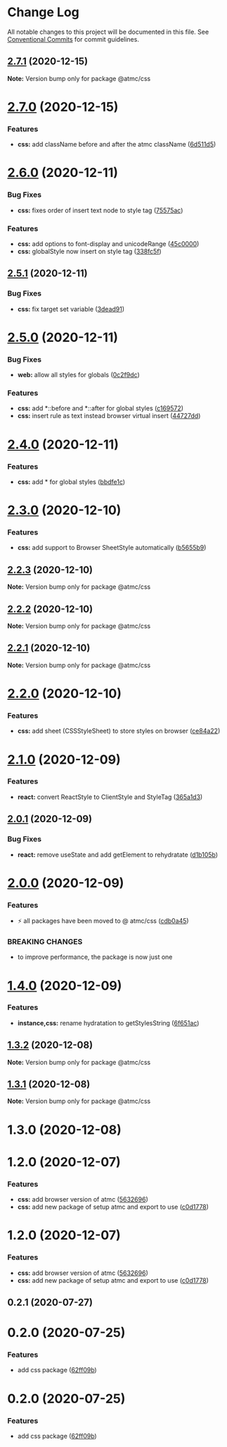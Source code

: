 # Change Log

All notable changes to this project will be documented in this file.
See [Conventional Commits](https://conventionalcommits.org) for commit guidelines.

## [2.7.1](https://github.com/atmc/atmc/compare/@atmc/css@2.7.0...@atmc/css@2.7.1) (2020-12-15)

**Note:** Version bump only for package @atmc/css





# [2.7.0](https://github.com/atmc/atmc/compare/@atmc/css@2.6.0...@atmc/css@2.7.0) (2020-12-15)


### Features

* **css:** add className before and after the atmc className ([6d511d5](https://github.com/atmc/atmc/commit/6d511d5f0765045db35b858e32113d185d3d0c63))





# [2.6.0](https://github.com/atmc/atmc/compare/@atmc/css@2.5.1...@atmc/css@2.6.0) (2020-12-11)


### Bug Fixes

* **css:** fixes order of insert text node to style tag ([75575ac](https://github.com/atmc/atmc/commit/75575ac2c5affc568febd28e53eaa030a5869f3b))


### Features

* **css:** add options to font-display and unicodeRange ([45c0000](https://github.com/atmc/atmc/commit/45c0000df23cd1bf73c076ad6e77b9dd5b952324))
* **css:** globalStyle now insert on style tag ([338fc5f](https://github.com/atmc/atmc/commit/338fc5f5868c1a7895268407b583a5a01cc1750e))





## [2.5.1](https://github.com/atmc/atmc/compare/@atmc/css@2.5.0...@atmc/css@2.5.1) (2020-12-11)


### Bug Fixes

* **css:** fix target set variable ([3dead91](https://github.com/atmc/atmc/commit/3dead913cd7d24a2ef01935ed3f20176ccaa8fbe))





# [2.5.0](https://github.com/atmc/atmc/compare/@atmc/css@2.4.0...@atmc/css@2.5.0) (2020-12-11)


### Bug Fixes

* **web:** allow all styles for globals ([0c2f9dc](https://github.com/atmc/atmc/commit/0c2f9dc902d60604101b8e6708673f97e8b7ae0e))


### Features

* **css:** add *::before and *::after for global styles ([c169572](https://github.com/atmc/atmc/commit/c16957252c10d33f3dd5f3e087e223c2250b5081))
* **css:** insert rule as text instead browser virtual insert ([44727dd](https://github.com/atmc/atmc/commit/44727ddea64b889d4feeb4b3e83750b90820ab30))





# [2.4.0](https://github.com/atmc/atmc/compare/@atmc/css@2.3.0...@atmc/css@2.4.0) (2020-12-11)


### Features

* **css:** add * for global styles ([bbdfe1c](https://github.com/atmc/atmc/commit/bbdfe1cabd9bc18008920833863e80f8f109ade0))





# [2.3.0](https://github.com/atmc/atmc/compare/@atmc/css@2.2.3...@atmc/css@2.3.0) (2020-12-10)


### Features

* **css:** add support to Browser SheetStyle automatically ([b5655b9](https://github.com/atmc/atmc/commit/b5655b98662dd313a8fe2303dcdd500f2df6ea0b))





## [2.2.3](https://github.com/atmc/atmc/compare/@atmc/css@2.2.2...@atmc/css@2.2.3) (2020-12-10)

**Note:** Version bump only for package @atmc/css





## [2.2.2](https://github.com/atmc/atmc/compare/@atmc/css@2.2.1...@atmc/css@2.2.2) (2020-12-10)

**Note:** Version bump only for package @atmc/css





## [2.2.1](https://github.com/atmc/atmc/compare/@atmc/css@2.2.0...@atmc/css@2.2.1) (2020-12-10)

**Note:** Version bump only for package @atmc/css





# [2.2.0](https://github.com/atmc/atmc/compare/@atmc/css@2.1.0...@atmc/css@2.2.0) (2020-12-10)


### Features

* **css:** add sheet (CSSStyleSheet) to store styles on browser ([ce84a22](https://github.com/atmc/atmc/commit/ce84a22753bc18d022e0989f31f980cdaef9543f))





# [2.1.0](https://github.com/atmc/atmc/compare/@atmc/css@2.0.1...@atmc/css@2.1.0) (2020-12-09)


### Features

* **react:** convert ReactStyle to ClientStyle and StyleTag ([365a1d3](https://github.com/atmc/atmc/commit/365a1d3cdd2f341445d8d15024053d58add22081))





## [2.0.1](https://github.com/atmc/atmc/compare/@atmc/css@2.0.0...@atmc/css@2.0.1) (2020-12-09)


### Bug Fixes

* **react:** remove useState and add getElement to rehydratate ([d1b105b](https://github.com/atmc/atmc/commit/d1b105b5aa3124b40e1e92679d914eaedd6da7f9))





# [2.0.0](https://github.com/atmc/atmc/compare/@atmc/css@1.4.0...@atmc/css@2.0.0) (2020-12-09)


### Features

* :zap: all packages have been moved to @ atmc/css ([cdb0a45](https://github.com/atmc/atmc/commit/cdb0a45c7df40896f868d1d37469d6eb81f19794))


### BREAKING CHANGES

* to improve performance, the package is now just one





# [1.4.0](https://github.com/atmc/atmc/compare/@atmc/css@1.3.2...@atmc/css@1.4.0) (2020-12-09)


### Features

* **instance,css:** rename hydratation to getStylesString ([6f651ac](https://github.com/atmc/atmc/commit/6f651acbcaa5350400a8df75708fb862e6b49afd))





## [1.3.2](https://github.com/atmc/atmc/compare/@atmc/css@1.3.1...@atmc/css@1.3.2) (2020-12-08)

**Note:** Version bump only for package @atmc/css





## [1.3.1](https://github.com/atmc/atmc/compare/@atmc/css@1.3.0...@atmc/css@1.3.1) (2020-12-08)

**Note:** Version bump only for package @atmc/css





# 1.3.0 (2020-12-08)



# 1.2.0 (2020-12-07)


### Features

* **css:** add browser version of atmc ([5632696](https://github.com/atmc/atmc/commit/5632696796dacf4f99933c143ac7d5dfb413a4a6))
* **css:** add new package of setup atmc and export to use ([c0d1778](https://github.com/atmc/atmc/commit/c0d1778bc3748dd77f95b99e70851bf01ffe085e))





# 1.2.0 (2020-12-07)


### Features

* **css:** add browser version of atmc ([5632696](https://github.com/atmc/atmc/commit/5632696796dacf4f99933c143ac7d5dfb413a4a6))
* **css:** add new package of setup atmc and export to use ([c0d1778](https://github.com/atmc/atmc/commit/c0d1778bc3748dd77f95b99e70851bf01ffe085e))





## 0.2.1 (2020-07-27)



# 0.2.0 (2020-07-25)


### Features

* add css package ([62ff09b](https://github.com/atmc/atmc/commit/62ff09b24b437201e5b7b067491c5293ad922878))





# 0.2.0 (2020-07-25)


### Features

* add css package ([62ff09b](https://github.com/atmc/atmc/commit/62ff09b24b437201e5b7b067491c5293ad922878))
